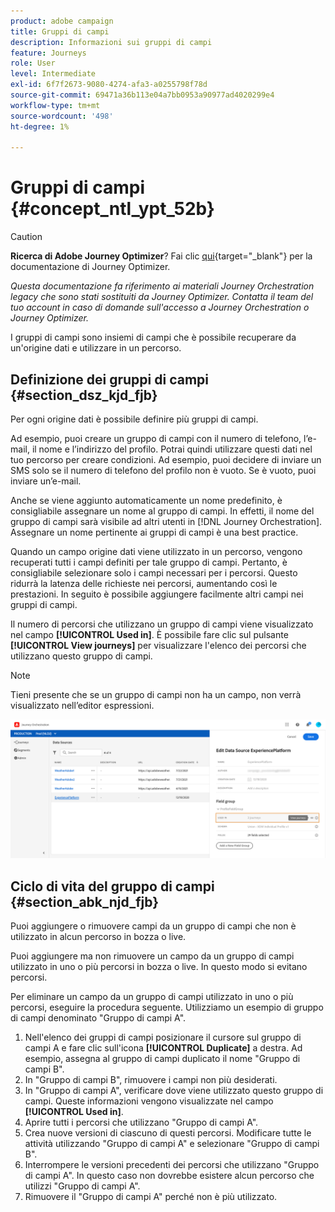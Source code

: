 ```yaml
---
product: adobe campaign
title: Gruppi di campi
description: Informazioni sui gruppi di campi
feature: Journeys
role: User
level: Intermediate
exl-id: 6f7f2673-9080-4274-afa3-a0255798f78d
source-git-commit: 69471a36b113e04a7bb0953a90977ad4020299e4
workflow-type: tm+mt
source-wordcount: '498'
ht-degree: 1%

---
```


# Gruppi di campi {#concept_ntl_ypt_52b}


>[!CAUTION]
>
>**Ricerca di Adobe Journey Optimizer**? Fai clic [qui](https://experienceleague.adobe.com/it/docs/journey-optimizer/using/ajo-home){target="_blank"} per la documentazione di Journey Optimizer.
>
>
>_Questa documentazione fa riferimento ai materiali Journey Orchestration legacy che sono stati sostituiti da Journey Optimizer. Contatta il team del tuo account in caso di domande sull&#39;accesso a Journey Orchestration o Journey Optimizer._


I gruppi di campi sono insiemi di campi che è possibile recuperare da un&#39;origine dati e utilizzare in un percorso.

## Definizione dei gruppi di campi {#section_dsz_kjd_fjb}

Per ogni origine dati è possibile definire più gruppi di campi.

Ad esempio, puoi creare un gruppo di campi con il numero di telefono, l’e-mail, il nome e l’indirizzo del profilo. Potrai quindi utilizzare questi dati nel tuo percorso per creare condizioni. Ad esempio, puoi decidere di inviare un SMS solo se il numero di telefono del profilo non è vuoto. Se è vuoto, puoi inviare un’e-mail.

Anche se viene aggiunto automaticamente un nome predefinito, è consigliabile assegnare un nome al gruppo di campi. In effetti, il nome del gruppo di campi sarà visibile ad altri utenti in [!DNL Journey Orchestration]. Assegnare un nome pertinente ai gruppi di campi è una best practice.

Quando un campo origine dati viene utilizzato in un percorso, vengono recuperati tutti i campi definiti per tale gruppo di campi. Pertanto, è consigliabile selezionare solo i campi necessari per i percorsi. Questo ridurrà la latenza delle richieste nei percorsi, aumentando così le prestazioni. In seguito è possibile aggiungere facilmente altri campi nei gruppi di campi.

Il numero di percorsi che utilizzano un gruppo di campi viene visualizzato nel campo **[!UICONTROL Used in]**. È possibile fare clic sul pulsante **[!UICONTROL View journeys]** per visualizzare l&#39;elenco dei percorsi che utilizzano questo gruppo di campi.

>[!NOTE]
>
>Tieni presente che se un gruppo di campi non ha un campo, non verrà visualizzato nell’editor espressioni.

![](../assets/journey3bis.png)

## Ciclo di vita del gruppo di campi {#section_abk_njd_fjb}

Puoi aggiungere o rimuovere campi da un gruppo di campi che non è utilizzato in alcun percorso in bozza o live.

Puoi aggiungere ma non rimuovere un campo da un gruppo di campi utilizzato in uno o più percorsi in bozza o live. In questo modo si evitano percorsi.

Per eliminare un campo da un gruppo di campi utilizzato in uno o più percorsi, eseguire la procedura seguente. Utilizziamo un esempio di gruppo di campi denominato &quot;Gruppo di campi A&quot;.

1. Nell&#39;elenco dei gruppi di campi posizionare il cursore sul gruppo di campi A e fare clic sull&#39;icona **[!UICONTROL Duplicate]** a destra. Ad esempio, assegna al gruppo di campi duplicato il nome &quot;Gruppo di campi B&quot;.
1. In &quot;Gruppo di campi B&quot;, rimuovere i campi non più desiderati.
1. In &quot;Gruppo di campi A&quot;, verificare dove viene utilizzato questo gruppo di campi. Queste informazioni vengono visualizzate nel campo **[!UICONTROL Used in]**.
1. Aprire tutti i percorsi che utilizzano &quot;Gruppo di campi A&quot;.
1. Crea nuove versioni di ciascuno di questi percorsi. Modificare tutte le attività utilizzando &quot;Gruppo di campi A&quot; e selezionare &quot;Gruppo di campi B&quot;.
1. Interrompere le versioni precedenti dei percorsi che utilizzano &quot;Gruppo di campi A&quot;. In questo caso non dovrebbe esistere alcun percorso che utilizzi &quot;Gruppo di campi A&quot;.
1. Rimuovere il &quot;Gruppo di campi A&quot; perché non è più utilizzato.
